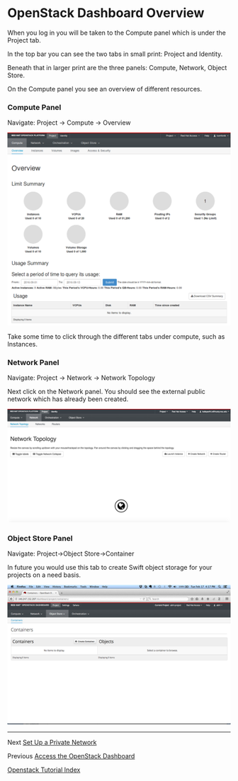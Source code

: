 # OpenStack Dashboard Overview

When you log in you will be taken to the Compute panel which is under the Project tab.

In the top bar you can see the two tabs in small print: Project and Identity.

Beneath that in larger print are the three panels: Compute, Network, Object Store.

On the Compute panel you see an overview of different resources.

### Compute Panel

Navigate: Project -> Compute -> Overview  

![](../_static/img/compute_overview.png)

Take some time to click through the different tabs under compute, such as Instances. 

### Network Panel

Navigate: Project -> Network -> Network Topology   

Next click on the Network panel.  You should see the external public network which has already been created.

![](../_static/img/network_topology_01-lg.png)

### Object Store Panel
Navigate: Project->Object Store->Container  

In future you would use this tab to create Swift object storage for your projects on a need basis.  

![](../_static/img/swift_containers.png)

******

Next [Set Up a Private Network](Set-up-a-Private-Network.html)  

Previous [Access the OpenStack Dashboard](Access-the-OpenStack-dashboard.html)   

[Openstack Tutorial Index](OpenStack-Tutorial-Index.html)

